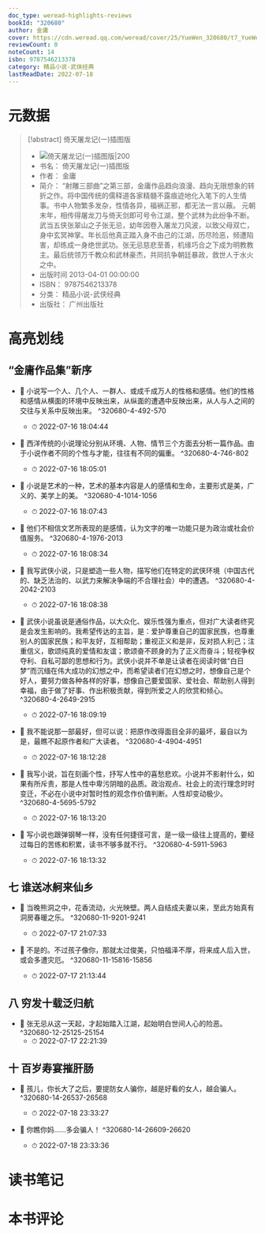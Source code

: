 ```yaml
---
doc_type: weread-highlights-reviews
bookId: "320680"
author: 金庸
cover: https://cdn.weread.qq.com/weread/cover/25/YueWen_320680/t7_YueWen_320680.jpg
reviewCount: 0
noteCount: 14
isbn: 9787546213378
category: 精品小说-武侠经典
lastReadDate: 2022-07-18
---
```

# 元数据
> [!abstract] 倚天屠龙记(一)插图版
> - ![ 倚天屠龙记(一)插图版|200](https://cdn.weread.qq.com/weread/cover/25/YueWen_320680/t7_YueWen_320680.jpg)
> - 书名： 倚天屠龙记(一)插图版
> - 作者： 金庸
> - 简介： “射雕三部曲”之第三部，金庸作品趋向浪漫、趋向无限想象的转折之作。将中国传统的儒释道各家精髓不露痕迹地化入笔下的人生情事。书中人物繁多发杂，性情各异，福祸正邪，都无法一言以蔽。
元朝末年，相传得屠龙刀与倚天剑即可号令江湖，整个武林为此纷争不断。武当五侠张翠山之子张无忌，幼年因卷入屠龙刀风波，以致父母双亡，身中玄冥神掌。年长后他真正踏入身不由己的江湖，历尽险恶，频遭陷害，却练成一身绝世武功。张无忌慈悲至善，机缘巧合之下成为明教教主。最后统领万千教众和武林豪杰，共同抗争朝廷暴政，救世人于水火之中。
> - 出版时间 2013-04-01 00:00:00
> - ISBN： 9787546213378
> - 分类： 精品小说-武侠经典
> - 出版社： 广州出版社

# 高亮划线

## “金庸作品集”新序


- 📌 小说写一个人、几个人、一群人、或成千成万人的性格和感情。他们的性格和感情从横面的环境中反映出来，从纵面的遭遇中反映出来，从人与人之间的交往与关系中反映出来。 ^320680-4-492-570
    - ⏱ 2022-07-16 18:04:44 

- 📌 西洋传统的小说理论分别从环境、人物、情节三个方面去分析一篇作品。由于小说作者不同的个性与才能，往往有不同的偏重。 ^320680-4-746-802
    - ⏱ 2022-07-16 18:05:01 

- 📌 小说是艺术的一种，艺术的基本内容是人的感情和生命，主要形式是美，广义的、美学上的美。 ^320680-4-1014-1056
    - ⏱ 2022-07-16 18:07:43 

- 📌 他们不相信文艺所表现的是感情，认为文字的唯一功能只是为政治或社会价值服务。 ^320680-4-1976-2013
    - ⏱ 2022-07-16 18:08:34 

- 📌 我写武侠小说，只是塑造一些人物，描写他们在特定的武侠环境（中国古代的、缺乏法治的、以武力来解决争端的不合理社会）中的遭遇。 ^320680-4-2042-2103
    - ⏱ 2022-07-16 18:08:38 

- 📌 武侠小说虽说是通俗作品，以大众化、娱乐性强为重点，但对广大读者终究是会发生影响的。我希望传达的主旨，是：爱护尊重自己的国家民族，也尊重别人的国家民族；和平友好，互相帮助；重视正义和是非，反对损人利己；注重信义，歌颂纯真的爱情和友谊；歌颂奋不顾身的为了正义而奋斗；轻视争权夺利、自私可鄙的思想和行为。武侠小说并不单是让读者在阅读时做“白日梦”而沉缅在伟大成功的幻想之中，而希望读者们在幻想之时，想像自己是个好人，要努力做各种各样的好事，想像自己要爱国家、爱社会、帮助别人得到幸福，由于做了好事、作出积极贡献，得到所爱之人的欣赏和倾心。 ^320680-4-2649-2915
    - ⏱ 2022-07-16 18:09:19 

- 📌 我不能说那一部最好，但可以说：把原作改得面目全非的最坏，最自以为是，最瞧不起原作者和广大读者。 ^320680-4-4904-4951
    - ⏱ 2022-07-16 18:12:28 

- 📌 我写小说，旨在刻画个性，抒写人性中的喜愁悲欢。小说并不影射什么，如果有所斥责，那是人性中卑污阴暗的品质。政治观点、社会上的流行理念时时变迁，不必在小说中对暂时性的观念作价值判断。人性却变动极少。 ^320680-4-5695-5792
    - ⏱ 2022-07-16 18:13:20 

- 📌 写小说也跟弹钢琴一样，没有任何捷径可言，是一级一级往上提高的，要经过每日的苦练和积累，读书不够多就不行。 ^320680-4-5911-5963
    - ⏱ 2022-07-16 18:13:32 
## 七 谁送冰舸来仙乡


- 📌 当晚熊洞之中，花香流动，火光映壁。两人自结成夫妻以来，至此方始真有洞房春暖之乐。 ^320680-11-9201-9241
    - ⏱ 2022-07-17 21:07:33 

- 📌 不是的。不过孩子像你，那就太过俊美，只怕福泽不厚，将来成人后入世，或会多遭灾厄。 ^320680-11-15816-15856
    - ⏱ 2022-07-17 21:13:44 
## 八 穷发十载泛归航


- 📌 张无忌从这一天起，才起始踏入江湖，起始明白世间人心的险恶。 ^320680-12-25125-25154
    - ⏱ 2022-07-17 22:21:39 
## 十 百岁寿宴摧肝肠


- 📌 孩儿，你长大了之后，要提防女人骗你，越是好看的女人，越会骗人。 ^320680-14-26537-26568
    - ⏱ 2022-07-18 23:33:27 

- 📌 你瞧你妈……多会骗人！ ^320680-14-26609-26620
    - ⏱ 2022-07-18 23:33:36 
# 读书笔记

# 本书评论
